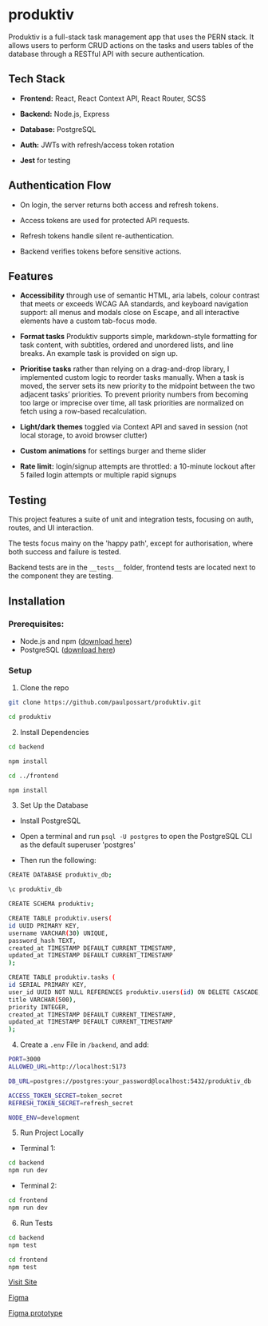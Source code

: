 # produktiv
Produktiv is a full-stack task management app that uses the PERN stack. It allows users to perform CRUD actions on the tasks and users tables of the database through a RESTful API with secure authentication.

## Tech Stack
- **Frontend:** React, React Context API, React Router, SCSS

- **Backend:** Node.js, Express

- **Database:** PostgreSQL

- **Auth:** JWTs with refresh/access token rotation

- **Jest** for testing

## Authentication Flow
- On login, the server returns both access and refresh tokens.

- Access tokens are used for protected API requests.

- Refresh tokens handle silent re-authentication.

- Backend verifies tokens before sensitive actions.

## Features
- **Accessibility** through use of semantic HTML, aria labels, colour contrast that meets or exceeds WCAG AA standards, and keyboard navigation support: all menus and modals close on Escape, and all interactive elements have a custom tab-focus mode. 

- **Format tasks** Produktiv supports simple, markdown-style formatting for task content, with subtitles, ordered and unordered lists, and line breaks. An example task is provided on sign up.

- **Prioritise tasks** rather than relying on a drag-and-drop library, I implemented custom logic to reorder tasks manually. When a task is moved, the server sets its new priority to the midpoint between the two adjacent tasks’ priorities. To prevent priority numbers from becoming too large or imprecise over time, all task priorities are normalized on fetch using a row-based recalculation.

- **Light/dark themes** toggled via Context API and saved in session (not local storage, to avoid browser clutter)

- **Custom animations** for settings burger and theme slider

- **Rate limit:**  login/signup attempts are throttled: a 10-minute lockout after 5 failed login attempts or multiple rapid signups

## Testing
This project features a suite of unit and integration tests, focusing on auth, routes, and UI interaction.

The tests focus mainy on the 'happy path', except for authorisation, where both success and failure is tested.

Backend tests are in the `__tests__` folder, frontend tests are located next to the component they are testing.

## Installation
### Prerequisites:
- Node.js and npm ([download here](https://nodejs.org/))
- PostgreSQL ([download here](https://www.postgresql.org/download/))

### Setup
1. Clone the repo

```bash
git clone https://github.com/paulpossart/produktiv.git

cd produktiv
```

2. Install Dependencies

```bash
cd backend

npm install

cd ../frontend

npm install
```
3. Set Up the Database

- Install PostgreSQL

- Open a terminal and run `psql -U postgres` to open the PostgreSQL CLI as the default superuser 'postgres'

- Then run the following:

```bash
CREATE DATABASE produktiv_db;

\c produktiv_db

CREATE SCHEMA produktiv;

CREATE TABLE produktiv.users(
id UUID PRIMARY KEY,
username VARCHAR(30) UNIQUE,
password_hash TEXT,
created_at TIMESTAMP DEFAULT CURRENT_TIMESTAMP,
updated_at TIMESTAMP DEFAULT CURRENT_TIMESTAMP
);

CREATE TABLE produktiv.tasks (
id SERIAL PRIMARY KEY,
user_id UUID NOT NULL REFERENCES produktiv.users(id) ON DELETE CASCADE,
title VARCHAR(500),
priority INTEGER,
created_at TIMESTAMP DEFAULT CURRENT_TIMESTAMP,
updated_at TIMESTAMP DEFAULT CURRENT_TIMESTAMP
);

```

4. Create a `.env` File in `/backend`, and add:

```bash
PORT=3000
ALLOWED_URL=http://localhost:5173

DB_URL=postgres://postgres:your_password@localhost:5432/produktiv_db

ACCESS_TOKEN_SECRET=token_secret
REFRESH_TOKEN_SECRET=refresh_secret

NODE_ENV=development

```

5. Run Project Locally
- Terminal 1:
```bash
cd backend
npm run dev
```

- Terminal 2:
```bash
cd frontend
npm run dev
```

6. Run Tests
```bash
cd backend
npm test

cd frontend
npm test
```


[Visit Site](https://produktiv.netlify.app/)

[Figma](https://www.figma.com/design/bITCZrFdR3oE4tM2RG0X3C/productiv?node-id=0-1&t=Yr9n4aa2vl5wrUWM-1)

[Figma prototype](https://www.figma.com/proto/bITCZrFdR3oE4tM2RG0X3C/productiv?node-id=0-1&t=Yr9n4aa2vl5wrUWM-1)